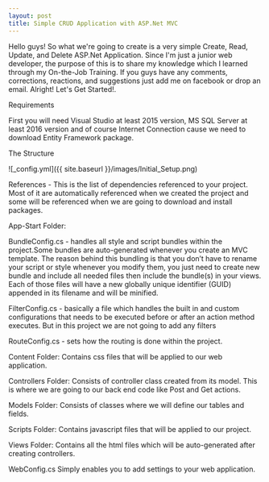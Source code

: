```yaml
---
layout: post
title: Simple CRUD Application with ASP.Net MVC
---
```


Hello guys! So what we're going to create is a very simple Create, Read, Update, and Delete ASP.Net Application. Since I'm just a junior web developer, the purpose of this is to share my knowledge which I learned through my On-the-Job Training. If you guys have any comments, corrections, reactions, and suggestions just add me on facebook or drop an email. Alright! Let's Get Started!.

Requirements

First you will need Visual Studio at least 2015 version, MS SQL Server at least 2016 version and of course Internet Connection cause we need to download Entity Framework package.

The Structure

![_config.yml]({{ site.baseurl }}/images/Initial_Setup.png)

References - This is the list of dependencies referenced to your project. Most of it are automatically referenced when we created the project and some will be referenced when we are going to download and install packages.

App-Start Folder:

BundleConfig.cs - handles all style and script bundles within the project.Some bundles are auto-generated whenever you create an MVC template. The reason behind this bundling is that you don’t have to rename your script or style whenever you modify them, you just need to create new bundle and include all needed files then include the bundle(s) in your views. Each of those files will have a new globally unique identifier (GUID) appended in its filename and will be minified.

FilterConfig.cs - basically a file which handles the built in and custom configurations that needs to be executed before or after an action method executes. But in this project we are not going to add any filters

RouteConfig.cs - sets how the routing is done within the project.

Content Folder: Contains css files that will be applied to our web application.

Controllers Folder: Consists of controller class created from its model. This is where we are going to our back end code like Post and Get actions.

Models Folder: Consists of classes where we will define our tables and fields.

Scripts Folder: Contains javascript files that will be applied to our project.

Views Folder: Contains all the html files which will be auto-generated after creating controllers.

WebConfig.cs Simply enables you to add settings to your web application.